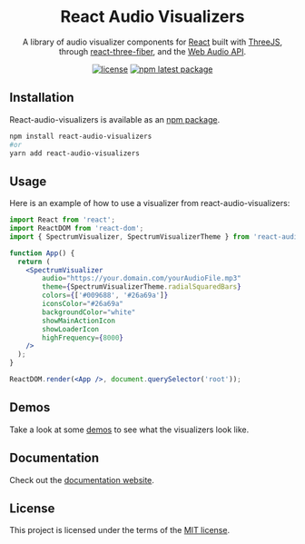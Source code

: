 <h1 align="center">React Audio Visualizers</h1>

<div align="center">

A library of audio visualizer components for [React](https://facebook.github.io/react/) built with [ThreeJS](https://threejs.org/), through [react-three-fiber](https://github.com/pmndrs/react-three-fiber), and the [Web Audio API](https://developer.mozilla.org/en-US/docs/Web/API/Web_Audio_API).

[![license](https://img.shields.io/badge/license-MIT-blue.svg)](/LICENSE.md)
[![npm latest package](https://img.shields.io/npm/v/react-audio-visualizers/latest.svg)](https://www.npmjs.com/package/react-audio-visualizers)

</div>

## Installation

React-audio-visualizers is available as an [npm package](https://www.npmjs.com/package/react-audio-visualizers).

```sh
npm install react-audio-visualizers
#or
yarn add react-audio-visualizers
```

## Usage

Here is an example of how to use a visualizer from react-audio-visualizers:

```jsx
import React from 'react';
import ReactDOM from 'react-dom';
import { SpectrumVisualizer, SpectrumVisualizerTheme } from 'react-audio-visualizers';

function App() {
  return (
    <SpectrumVisualizer
        audio="https://your.domain.com/yourAudioFile.mp3"
        theme={SpectrumVisualizerTheme.radialSquaredBars}
        colors={['#009688', '#26a69a']}
        iconsColor="#26a69a"
        backgroundColor="white"
        showMainActionIcon
        showLoaderIcon
        highFrequency={8000}
    />
  );
}

ReactDOM.render(<App />, document.querySelector('root'));
```
## Demos

Take a look at some [demos](https://react-audio-visualizers.com/demos) to see what the visualizers look like.

## Documentation

Check out the [documentation website](https://react-audio-visualizers.com/docs).

## License

This project is licensed under the terms of the
[MIT license](/LICENSE.md).

